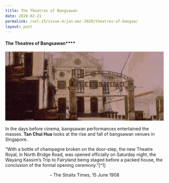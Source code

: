 ```yaml
---
title: The Theatres of Bangsawan
date: 2020-02-21
permalink: /vol-15/issue-4/jan-mar-2020/theatres-of-bangsw/
layout: post
---
```

#### The Theatres of Bangsawan****
<img src="/images/Vol-15-issue-4//theatres-of-bangsawan/Royal.JPG">

In the days before cinema, bangsawan performances entertained the masses. **Tan Chui Hua** looks at the rise and fall of bangsawan venues in Singapore.

“With a bottle of champagne broken on the door-step, the new Theatre Royal, in North Bridge Road, was opened officially on Saturday night, the Wayang Kassim’s Trip to Fairyland being staged before a packed house, the conclusion of the formal opening ceremony.”[^1]

<div style="text-align: center">– The Straits Times, 15 June 1908</div>

